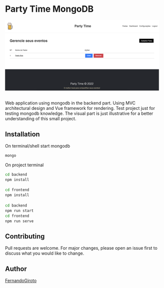 # Party Time MongoDB

![Isso é uma imagem](https://github.com/fernandogiroto/partytimemongodb/blob/main/mongo.png?raw=true)

##
Web application using mongodb in the backend part. Using MVC architectural design and Vue framework for rendering. Test project just for testing mongodb knowledge. The visual part is just illustrative for a better understanding of this small project.


## Installation

On terminal/shell start mongodb
```bash
mongo
```

On project terminal
```bash
cd backend
npm install 

cd frontend
npm install 

cd backend
npm run start
cd frontend
npm run serve
```



## Contributing
Pull requests are welcome. For major changes, please open an issue first to discuss what you would like to change.

## Author
[FernandoGiroto](https://fernandogiroto.com)

